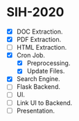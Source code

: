 # SIH-2020

- [x] DOC Extraction.
- [x] PDF Extraction.
- [ ] HTML Extraction.
- [x] Cron Job.
    - [x] Preprocessing.
    - [x] Update Files.
- [x] Search Engine.
- [ ] Flask Backend.
- [ ] UI.
- [ ] Link UI to Backend.
- [ ] Presentation.
